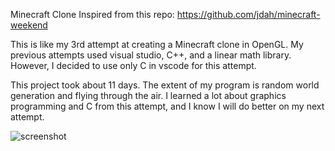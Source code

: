 Minecraft Clone
Inspired from this repo: https://github.com/jdah/minecraft-weekend

This is like my 3rd attempt at creating a Minecraft clone in OpenGL. My previous attempts used visual studio, C++, and a linear math library. However, I decided to use only C in vscode for this attempt. 

This project took about 11 days. The extent of my program is random world generation and flying  through the air. I learned a lot about graphics programming and C from this attempt, and I know I will do better on my next attempt.


![screenshot](https://github.com/dominicattal/BadMinecraft/assets/103447109/dc0beba4-b98c-452d-81ba-896eb4d320fc)
